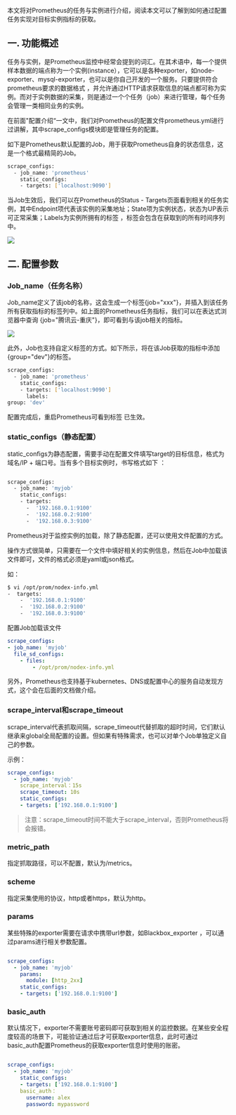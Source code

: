 本文将对Prometheus的任务与实例进行介绍，阅读本文可以了解到如何通过配置任务实现对目标实例指标的获取。

## 一. 功能概述

任务与实例，是Prometheus监控中经常会提到的词汇。在其术语中，每一个提供样本数据的端点称为一个实例(instance），它可以是各种exporter，如node-exporter、mysql-exporter，也可以是你自己开发的一个服务。只要提供符合prometheus要求的数据格式 ，并允许通过HTTP请求获取信息的端点都可称为实例。而对于实例数据的采集，则是通过一个个任务（job）来进行管理，每个任务会管理一类相同业务的实例。

在前面"配置介绍“一文中，我们对Prometheus的配置文件prometheus.yml进行过讲解，其中scrape_configs模块即是管理任务的配置。

如下是Prometheus默认配置的Job，用于获取Prometheus自身的状态信息，这是一个格式最精简的Job。

```bash
scrape_configs:
  - job_name: 'prometheus'
    static_configs:
    - targets: ['localhost:9090']
```

当Job生效后，我们可以在Prometheus的Status - Targets页面看到相关的任务实例，其中Endpoint项代表该实例的采集地址；State项为实例状态，状态为UP表示可正常采集；Labels为实例所拥有的标签 ，标签会包含在获取到的所有时间序列中。

![](http://pek3b.qingstor.com/hexo-blog/20220116103700.png)

## 二. 配置参数
### Job_name（任务名称）
Job_name定义了该job的名称，这会生成一个标签{job="xxx"}，并插入到该任务所有获取指标的标签列中。如上面的Prometheus任务指标，我们可以在表达式浏览器中查询 {job="腾讯云-重庆"}，即可看到与该job相关的指标。

![](http://pek3b.qingstor.com/hexo-blog/20220116103933.png)

此外，Job也支持自定义标签的方式。如下所示，将在该Job获取的指标中添加{group="dev"}的标签。

```bash
scrape_configs:
  - job_name: 'prometheus'
    static_configs:
    - targets: ['localhost:9090']
      labels:
group: 'dev'
```
配置完成后，重启Prometheus可看到标签 已生效。

### static_configs（静态配置）
static_configs为静态配置，需要手动在配置文件填写target的目标信息，格式为域名/IP + 端口号。当有多个目标实例时，书写格式如下 ：

```bash

scrape_configs:
  - job_name: 'myjob'
    static_configs:
    - targets: 
      -  '192.168.0.1:9100'
      -  '192.168.0.2:9100'
      -  '192.168.0.3:9100'
```

Prometheus对于监控实例的加载，除了静态配置，还可以使用文件配置的方式。

操作方式很简单，只需要在一个文件中填好相关的实例信息，然后在Job中加载该文件即可，文件的格式必须是yaml或json格式。

如：

```bash
$ vi /opt/prom/nodex-info.yml
-  targets:
    -  '192.168.0.1:9100'
    -  '192.168.0.2:9100'
    -  '192.168.0.3:9100'
```

配置Job加载该文件
```yaml
scrape_configs:
- job_name: 'myjob'
  file_sd_configs:
    - files:
        - /opt/prom/nodex-info.yml
```
另外，Prometheus也支持基于kubernetes、DNS或配置中心的服务自动发现方式，这个会在后面的文档做介绍。

### scrape_interval和scrape_timeout
scrape_interval代表抓取间隔，scrape_timeout代替抓取的超时时间，它们默认继承来global全局配置的设置。但如果有特殊需求，也可以对单个Job单独定义自己的参数。

示例：

```yaml
scrape_configs:
  - job_name: 'myjob'
    scrape_interval：15s
    scrape_timeout: 10s
    static_configs:
    - targets: ['192.168.0.1:9100']
```

> 注意：scrape_timeout时间不能大于scrape_interval，否则Prometheus将会报错。

### metric_path
指定抓取路径，可以不配置，默认为/metrics。

### scheme
指定采集使用的协议，http或者https，默认为http。

### params
某些特殊的exporter需要在请求中携带url参数，如Blackbox_exporter ，可以通过params进行相关参数配置。

```yaml

scrape_configs:
  - job_name: 'myjob'
    params:
      module: [http_2xx]  
    static_configs:
    - targets: ['192.168.0.1:9100']
```

### basic_auth
默认情况下，exporter不需要账号密码即可获取到相关的监控数据。在某些安全程度较高的场景下，可能验证通过后才可获取exporter信息，此时可通过basic_auth配置Prometheus的获取exporter信息时使用的账密。

```yaml

scrape_configs:
  - job_name: 'myjob' 
    static_configs:
    - targets: ['192.168.0.1:9100']
    basic_auth：
      username: alex
      password: mypassword
```

